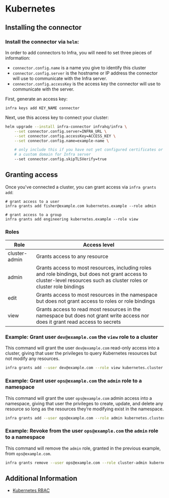 # Kubernetes

## Installing the connector

### Install the connector via `helm`:

In order to add connectors to Infra, you will need to set three pieces of information:

* `connector.config.name` is a name you give to identify this cluster
* `connector.config.server` is the hostname or IP address the connector will use to communicate with the Infra server.
* `connector.config.accessKey` is the access key the connector will use to communicate with the server.

First, generate an access key:

```
infra keys add KEY_NAME connector
```

Next, use this access key to connect your cluster:

```bash
helm upgrade --install infra-connector infrahq/infra \
    --set connector.config.server=INFRA_URL \
    --set connector.config.accessKey=ACCESS_KEY \
    --set connector.config.name=example-name \

    # only include this if you have not yet configured certificates or
    # a custom domain for Infra server
    --set connector.config.skipTLSVerify=true
```


## Granting access

Once you've connected a cluster, you can grant access via `infra grants add`:

```
# grant access to a user
infra grants add fisher@example.com kubernetes.example --role admin

# grant access to a group
infra grants add engineering kubernetes.example --role view
```

### Roles

| Role | Access level |
| --- | --- |
| cluster-admin | Grants access to any resource |
| admin | Grants access to most resources, including roles and role bindings, but does not grant access to cluster-level resources such as cluster roles or cluster role bindings |
| edit | Grants access to most resources in the namespace but does not grant access to roles or role bindings
| view | Grants access to read most resources in the namespace but does not grant write access nor does it grant read access to secrets |

### Example: Grant user `dev@example.com` the `view` role to a cluster

This command will grant the user `dev@example.com` read-only access into a cluster, giving that user the privileges to query Kubernetes resources but not modify any resources.

```bash
infra grants add --user dev@example.com --role view kubernetes.cluster
```

### Example: Grant user `ops@example.com` the `admin` role to a namespace

This command will grant the user `ops@example.com` admin access into a namespace, giving that user the privileges to create, update, and delete any resource so long as the resources they’re modifying exist in the namespace.

```bash
infra grants add --user ops@example.com --role admin kubernetes.cluster.namespace
```

### Example: Revoke from the user `ops@example.com` the `admin` role to a namespace

This command will remove the `admin` role, granted in the previous example, from `ops@example.com`.

```bash
infra grants remove --user ops@example.com --role cluster-admin kubernetes.cluster.namespace
```

## Additional Information

- [Kubernetes RBAC](https://kubernetes.io/docs/reference/access-authn-authz/rbac/)